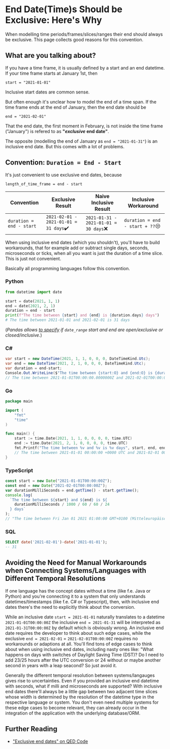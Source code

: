 # End Date(Time)s Should be Exclusive: Here's Why

When modelling time periods/frames/slices/ranges their end should always be exclusive. This page collects good reasons for this convention.

## What are you talking about?

If you have a time frame, it is usually defined by a start and an end datetime. If your time frame starts at January 1st, then

```
start = "2021-01-01"
```

Inclusive start dates are common sense.

But often enough it's unclear how to model the end of a time span. If the time frame ends at the end of January, then the end date should be

```
end = "2021-02-01"
```

That the end date, the first moment in February, is not inside the time frame ("January") is refered to as **"_exclusive_ end date"**.

The opposite (modelling the end of January as `end = "2021-01-31"`) is an inclusive end date. But this comes with a lot of problems.

## Convention: `Duration = End - Start`

It's just convenient to use exclusive end dates, because

```
length_of_time_frame = end - start
```

| Convention               | Exclusive Result                      | Naive Inclusive Result                | Inclusive Workaround            |
| ------------------------ | ------------------------------------- | ------------------------------------- | ------------------------------- |
| `duration = end - start` | `2021-02-01 - 2021-01-01 = 31 days`✔️ | `2021-01-31 - 2021-01-01 = 30 days`❌ | `duration = end - start + ??`😒 |

When using inclusive end dates (which you shouldn't), you'll have to build workarounds, that for example add or subtract single days, seconds, microseconds or ticks, when all you want is just the duration of a time slice. This is just not convenient.

Basically all programming languages follow this convention.

### Python

```python
from datetime import date

start = date(2021, 1, 1)
end = date(2021, 2, 1)
duration = end - start
print(f"The time between {start} and {end} is {duration.days} days")
# The time between 2021-01-01 and 2021-02-01 is 31 days
```

(_Pandas allows [to specify](https://pandas.pydata.org/pandas-docs/stable/reference/api/pandas.date_range.html) if `date_range` start and end are open/exclusive or closed/inclusive._)

### C#

```c#
var start = new DateTime(2021, 1, 1, 0, 0, 0, DateTimeKind.Utc);
var end = new DateTime(2021, 2, 1, 0, 0, 0, DateTimeKind.Utc);
var duration = end-start;
Console.Out.WriteLine($"The time between {start:O} and {end:O} is {duration.TotalDays} days");
// The time between 2021-01-01T00:00:00.0000000Z and 2021-02-01T00:00:00.0000000Z is 31 days
```

### Go

```go
package main

import (
	"fmt"
	"time"
)

func main() {
	start := time.Date(2021, 1, 1, 0, 0, 0, 0, time.UTC)
	end := time.Date(2021, 2, 1, 0, 0, 0, 0, time.UTC)
	fmt.Printf("The time between %v and %v is %v days", start, end, end.Sub(start).Hours()/24)
	// The time between 2021-01-01 00:00:00 +0000 UTC and 2021-02-01 00:00:00 +0000 UTC is 31 days
}
```

### TypeScript

```ts
const start = new Date("2021-01-01T00:00:00Z");
const end = new Date("2021-02-01T00:00:00Z");
var durationMilliSeconds = end.getTime() - start.getTime();
console.log(
  `The time between ${start} and ${end} is ${
    durationMilliSeconds / 1000 / 60 / 60 / 24
  } days`
);
// "The time between Fri Jan 01 2021 01:00:00 GMT+0100 (Mitteleuropäische Normalzeit) and Mon Feb 01 2021 01:00:00 GMT+0100 (Mitteleuropäische Normalzeit) is 31 days"
```

### SQL

```sql
SELECT date('2021-02-01')-date('2021-01-01');
-- 31
```

## Avoiding the Need for Manual Workarounds when Connecting Systems/Languages with Different Temporal Resolutions

If one language has the concept dates without a time (like f.e. Java or Python) and you're connecting it to a system that only understands datetimes/timestamps (like f.e. C# or Typescript), then, with inclusive end dates there's the need to explicitly think about the conversion.

While an inclusive date `start = 2021-01-01` naturally translates to a datetime `2021-01-01T00:00:00Z` the inclusive `end = 2021-01-31` will be interpreted as `2021-01-31T00:00:00Z` by default which is obviously wrong. An inclusive end date requires the developer to think about such edge cases, while the exclusive `end = 2021-02-01` = `2021-02-01T00:00:00Z` requires no workarounds or adaptions at all. You'll find tons of edge cases to think about when using inclusive end dates, including nasty ones like: "What happens on days with switches of Daylight Saving Time (DST)? Do I need to add 23/25 hours after the UTC conversion or 24 without or maybe another second in years with a leap seacond? So just avoid it.

Generally the different temporal resolution between systems/langauges gives rise to uncertainties. Even if you provided an inclusive end datetime with seconds, what if milli and microseconds are supported? With inclusive end dates there'll always be a little gap between two adjacent time slices whose width is determined by the resolution of the datetime type in the respective language or system. You don't even need multiple systems for these edge cases to become relevant, they can already occur in the integration of the application with the underlying database/ORM.

## Further Reading

- ["Exclusive end dates" on QED Code](http://qedcode.com/content/exclusive-end-dates.html)
